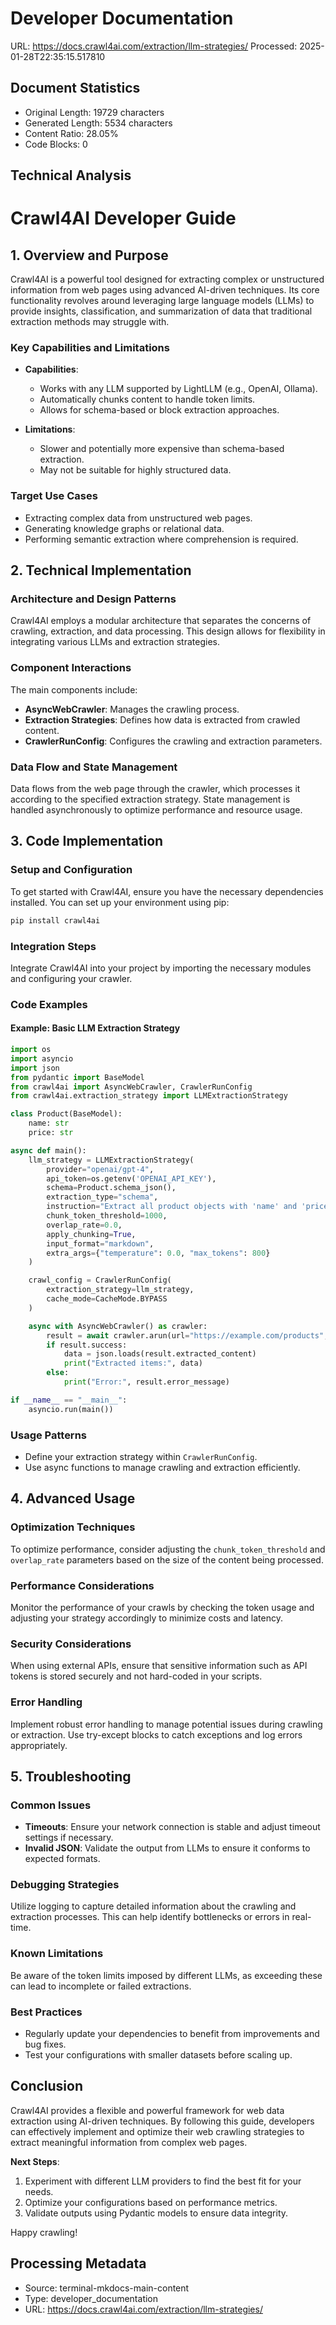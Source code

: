 # Developer Documentation
URL: https://docs.crawl4ai.com/extraction/llm-strategies/
Processed: 2025-01-28T22:35:15.517810

## Document Statistics
- Original Length: 19729 characters
- Generated Length: 5534 characters
- Content Ratio: 28.05%
- Code Blocks: 0

## Technical Analysis
# Crawl4AI Developer Guide

## 1. Overview and Purpose

Crawl4AI is a powerful tool designed for extracting complex or unstructured information from web pages using advanced AI-driven techniques. Its core functionality revolves around leveraging large language models (LLMs) to provide insights, classification, and summarization of data that traditional extraction methods may struggle with.

### Key Capabilities and Limitations
- **Capabilities**:
  - Works with any LLM supported by LightLLM (e.g., OpenAI, Ollama).
  - Automatically chunks content to handle token limits.
  - Allows for schema-based or block extraction approaches.

- **Limitations**:
  - Slower and potentially more expensive than schema-based extraction.
  - May not be suitable for highly structured data.

### Target Use Cases
- Extracting complex data from unstructured web pages.
- Generating knowledge graphs or relational data.
- Performing semantic extraction where comprehension is required.

## 2. Technical Implementation

### Architecture and Design Patterns
Crawl4AI employs a modular architecture that separates the concerns of crawling, extraction, and data processing. This design allows for flexibility in integrating various LLMs and extraction strategies.

### Component Interactions
The main components include:
- **AsyncWebCrawler**: Manages the crawling process.
- **Extraction Strategies**: Defines how data is extracted from crawled content.
- **CrawlerRunConfig**: Configures the crawling and extraction parameters.

### Data Flow and State Management
Data flows from the web page through the crawler, which processes it according to the specified extraction strategy. State management is handled asynchronously to optimize performance and resource usage.

## 3. Code Implementation

### Setup and Configuration
To get started with Crawl4AI, ensure you have the necessary dependencies installed. You can set up your environment using pip:

```bash
pip install crawl4ai
```

### Integration Steps
Integrate Crawl4AI into your project by importing the necessary modules and configuring your crawler.

### Code Examples

#### Example: Basic LLM Extraction Strategy
```python
import os
import asyncio
import json
from pydantic import BaseModel
from crawl4ai import AsyncWebCrawler, CrawlerRunConfig
from crawl4ai.extraction_strategy import LLMExtractionStrategy

class Product(BaseModel):
    name: str
    price: str

async def main():
    llm_strategy = LLMExtractionStrategy(
        provider="openai/gpt-4",
        api_token=os.getenv('OPENAI_API_KEY'),
        schema=Product.schema_json(),
        extraction_type="schema",
        instruction="Extract all product objects with 'name' and 'price' from the content.",
        chunk_token_threshold=1000,
        overlap_rate=0.0,
        apply_chunking=True,
        input_format="markdown",
        extra_args={"temperature": 0.0, "max_tokens": 800}
    )

    crawl_config = CrawlerRunConfig(
        extraction_strategy=llm_strategy,
        cache_mode=CacheMode.BYPASS
    )

    async with AsyncWebCrawler() as crawler:
        result = await crawler.arun(url="https://example.com/products", config=crawl_config)
        if result.success:
            data = json.loads(result.extracted_content)
            print("Extracted items:", data)
        else:
            print("Error:", result.error_message)

if __name__ == "__main__":
    asyncio.run(main())
```

### Usage Patterns
- Define your extraction strategy within `CrawlerRunConfig`.
- Use async functions to manage crawling and extraction efficiently.

## 4. Advanced Usage

### Optimization Techniques
To optimize performance, consider adjusting the `chunk_token_threshold` and `overlap_rate` parameters based on the size of the content being processed.

### Performance Considerations
Monitor the performance of your crawls by checking the token usage and adjusting your strategy accordingly to minimize costs and latency.

### Security Considerations
When using external APIs, ensure that sensitive information such as API tokens is stored securely and not hard-coded in your scripts.

### Error Handling
Implement robust error handling to manage potential issues during crawling or extraction. Use try-except blocks to catch exceptions and log errors appropriately.

## 5. Troubleshooting

### Common Issues
- **Timeouts**: Ensure your network connection is stable and adjust timeout settings if necessary.
- **Invalid JSON**: Validate the output from LLMs to ensure it conforms to expected formats.

### Debugging Strategies
Utilize logging to capture detailed information about the crawling and extraction processes. This can help identify bottlenecks or errors in real-time.

### Known Limitations
Be aware of the token limits imposed by different LLMs, as exceeding these can lead to incomplete or failed extractions.

### Best Practices
- Regularly update your dependencies to benefit from improvements and bug fixes.
- Test your configurations with smaller datasets before scaling up.

## Conclusion

Crawl4AI provides a flexible and powerful framework for web data extraction using AI-driven techniques. By following this guide, developers can effectively implement and optimize their web crawling strategies to extract meaningful information from complex web pages.

**Next Steps**:
1. Experiment with different LLM providers to find the best fit for your needs.
2. Optimize your configurations based on performance metrics.
3. Validate outputs using Pydantic models to ensure data integrity.

Happy crawling!

## Processing Metadata
- Source: terminal-mkdocs-main-content
- Type: developer_documentation
- URL: https://docs.crawl4ai.com/extraction/llm-strategies/
